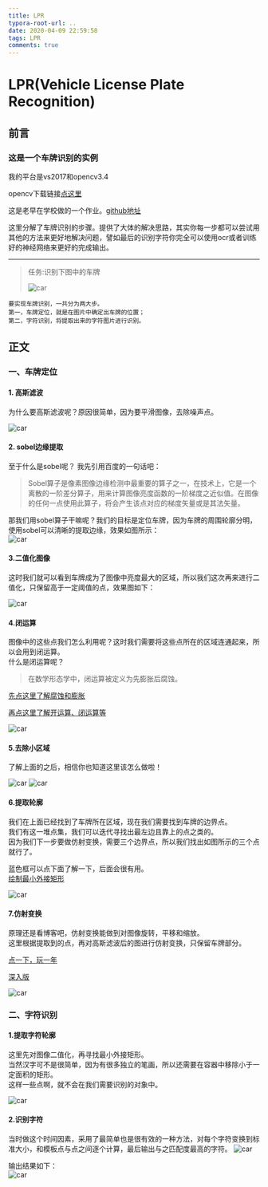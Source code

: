 ```yaml
---
title: LPR
typora-root-url: ..
date: 2020-04-09 22:59:58
tags: LPR
comments: true
---
```


# LPR(Vehicle License Plate Recognition)

## 前言

### 这是一个车牌识别的实例

我的平台是vs2017和opencv3.4

opencv下载链接[点这里][]

[点这里]:https://opencv.org/releases.html

这是老早在学校做的一个作业。[github地址](https://github.com/ZhangHuan95/LPR)

这里分解了车牌识别的步骤。提供了大体的解决思路，其实你每一步都可以尝试用其他的方法来更好地解决问题，譬如最后的识别字符你完全可以使用ocr或者训练好的神经网络来更好的完成输出。

***

>任务:识别下图中的车牌
>
>![car](/images/LPR/car.bmp)


	要实现车牌识别，一共分为两大步。
	第一，车牌定位，就是在图片中确定出车牌的位置；
	第二，字符识别，将提取出来的字符图片进行识别。

## 正文

### 一、车牌定位

#### 1. 高斯滤波

为什么要高斯滤波呢？原因很简单，因为要平滑图像，去除噪声点。

![car](/images/LPR/高斯滤波.jpg)

#### 2. sobel边缘提取

至于什么是sobel呢？
我先引用百度的一句话吧：

>Sobel算子是像素图像边缘检测中最重要的算子之一，在技术上，它是一个离散的一阶差分算子，用来计算图像亮度函数的一阶梯度之近似值。在图像的任何一点使用此算子，将会产生该点对应的梯度矢量或是其法矢量。

那我们用sobel算子干嘛呢？我们的目标是定位车牌，因为车牌的周围轮廓分明，使用sobel可以清晰的提取边缘，效果如图所示：  
![car](/images/LPR/sobel图像.jpg)

#### 3.二值化图像

这时我们就可以看到车牌成为了图像中亮度最大的区域，所以我们这次再来进行二值化，只保留高于一定阈值的点，效果图如下：

![car](/images/LPR/二值化处理.jpg)

#### 4.闭运算

图像中的这些点我们怎么利用呢？这时我们需要将这些点所在的区域连通起来，所以会用到闭运算。  
什么是闭运算呢？

>在数学形态学中，闭运算被定义为先膨胀后腐蚀。

[先点这里了解腐蚀和膨胀](https://blog.csdn.net/keith_bb/article/details/54572165)

[再点这里了解开运算、闭运算等](https://blog.csdn.net/keith_bb/article/details/54578186?locationNum=6&fps=1)

![car](/images/LPR/闭运算.jpg)

#### 5.去除小区域

了解上面的之后，相信你也知道这里该怎么做啦！

![car](/images/LPR/去除小区域.jpg)
![car](/images/LPR/填充.jpg)

#### 6.提取轮廓

我们在上面已经找到了车牌所在区域，现在我们需要找到车牌的边界点。  
我们有这一堆点集，我们可以迭代寻找出最左边且靠上的点之类的。  
因为我们下一步要做仿射变换，需要三个边界点，所以我们找出如图所示的三个点就行了。

蓝色框可以点下面了解一下，后面会很有用。  
[绘制最小外接矩形](https://blog.csdn.net/dcrmg/article/details/52260699)

![car](/images/LPR/车牌区域.jpg)

#### 7.仿射变换

原理还是看博客吧，仿射变换能做到对图像旋转，平移和缩放。  
这里根据提取到的点，再对高斯滤波后的图进行仿射变换，只保留车牌部分。

[点一下，玩一年](http://www.opencv.org.cn/opencvdoc/2.3.2/html/doc/tutorials/imgproc/imgtrans/warp_affine/warp_affine.html)

[深入版](https://www.cnblogs.com/bnuvincent/p/6691189.html)

![car](/images/LPR/仿射变换.jpg)

### 二、字符识别

#### 1.提取字符轮廓

这里先对图像二值化，再寻找最小外接矩形。  
当然汉字可不是很简单，因为有很多独立的笔画，所以还需要在容器中移除小于一定面积的矩形。  
这样一些点啊，就不会在我们需要识别的对象中。

![car](/images/LPR/字符轮廓.jpg)

#### 2.识别字符

当时做这个时间因素，采用了最简单也是很有效的一种方法，对每个字符变换到标准大小，和模板点与点之间逐个计算，最后输出与之匹配度最高的字符。
![car](/images/LPR/计算匹配度.jpg)

输出结果如下：  
![car](/images/LPR/输出车牌结果.jpg)